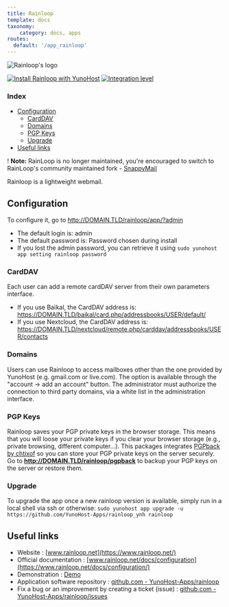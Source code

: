 ```yaml
---
title: Rainloop
template: docs
taxonomy:
    category: docs, apps
routes:
  default: '/app_rainloop'
---
```


![Rainloop's logo](image://rainloop-logo.png?height=100)

[![Install Rainloop with YunoHost](https://install-app.yunohost.org/install-with-yunohost.png)](https://install-app.yunohost.org/?app=rainloop) [![Integration level](https://dash.yunohost.org/integration/rainloop.svg)](https://dash.yunohost.org/appci/app/rainloop)

### Index

- [Configuration](#configuration)
  - [CardDAV](#carddav)
  - [Domains](#domains)
  - [PGP Keys](#pgp-keys)
  - [Upgrade](#upgrade)
- [Useful links](#useful-links)

! **Note:** RainLoop is no longer maintained, you're encouraged to switch to RainLoop's community maintained fork - [SnappyMail](/app_snappymail)

Rainloop is a lightweight webmail.

## Configuration

To configure it, go to http://DOMAIN.TLD/rainloop/app/?admin

- The default login is: admin
- The default password is: Password chosen during install
- If you lost the admin password, you can retrieve it using `sudo yunohost app setting rainloop password`

### CardDAV
Each user can add a remote cardDAV server from their own parameters interface.

- If you use Baïkal, the CardDAV address is: https://DOMAIN.TLD/baikal/card.php/addressbooks/USER/default/
- If you use Nextcloud, the CardDAV address is: https://DOMAIN.TLD/nextcloud/remote.php/carddav/addressbooks/USER/contacts

### Domains
Users can use Rainloop to access mailboxes other than the one provided by YunoHost (e.g. gmail.com or live.com). The option is available through the "account -> add an account" button.
The administrator must authorize the connection to third party domains, via a white list in the administration interface.

### PGP Keys
Rainloop saves your PGP private keys in the browser storage. This means that you will loose your private keys if you clear your browser storage (e.g., private browsing, different computer...). This packages integrates [PGPback by chtixof](https://github.com/chtixof/pgpback_ynh) so you can store your PGP private keys on the server securely. Go to **http://DOMAIN.TLD/rainloop/pgpback** to backup your PGP keys on the server or restore them.

### Upgrade
To upgrade the app once a new rainloop version is available, simply run in a local shell via ssh or otherwise:
`sudo yunohost app upgrade -u https://github.com/YunoHost-Apps/rainloop_ynh rainloop`

## Useful links

+ Website : [www.rainloop.net](https://www.rainloop.net/)
+ Official documentation : [www.rainloop.net/docs/configuration](https://www.rainloop.net/docs/configuration/)
+ Demonstration : [Demo](https://mail.rainloop.net/)
+ Application software repository : [github.com - YunoHost-Apps/rainloop](https://github.com/YunoHost-Apps/rainloop_ynh)
+ Fix a bug or an improvement by creating a ticket (issue) : [github.com - YunoHost-Apps/rainloop/issues](https://github.com/YunoHost-Apps/rainloop_ynh/issues)
